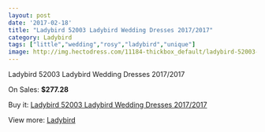 ```yaml
---
layout: post
date: '2017-02-18'
title: "Ladybird 52003 Ladybird Wedding Dresses 2017/2017"
category: Ladybird
tags: ["little","wedding","rosy","ladybird","unique"]
image: http://img.hectodress.com/11184-thickbox_default/ladybird-52003-ladybird-wedding-dresses-2012-2013.jpg
---
```

Ladybird 52003 Ladybird Wedding Dresses 2017/2017

On Sales: **$277.28**
<a href="https://www.hectodress.com/ladybird/5517-ladybird-52003-ladybird-wedding-dresses-2012-2013.html"><amp-img layout="responsive" width="600" height="600" src="//img.hectodress.com/11184-thickbox_default/ladybird-52003-ladybird-wedding-dresses-2012-2013.jpg" alt="Ladybird 52003 Ladybird Wedding Dresses 2017/2017 0" /></a>

Buy it: [Ladybird 52003 Ladybird Wedding Dresses 2017/2017](https://www.hectodress.com/ladybird/5517-ladybird-52003-ladybird-wedding-dresses-2012-2013.html "Ladybird 52003 Ladybird Wedding Dresses 2017/2017")

View more: [Ladybird](https://www.hectodress.com/92-ladybird "Ladybird")
